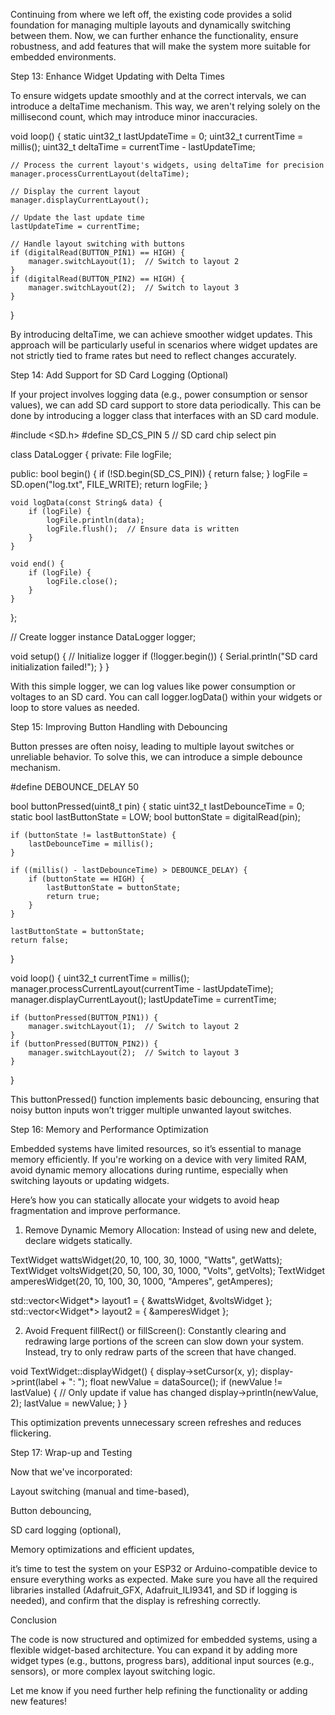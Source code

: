 Continuing from where we left off, the existing code provides a solid foundation for managing multiple layouts and dynamically switching between them. Now, we can further enhance the functionality, ensure robustness, and add features that will make the system more suitable for embedded environments.

Step 13: Enhance Widget Updating with Delta Times

To ensure widgets update smoothly and at the correct intervals, we can introduce a deltaTime mechanism. This way, we aren't relying solely on the millisecond count, which may introduce minor inaccuracies.

void loop() {
    static uint32_t lastUpdateTime = 0;
    uint32_t currentTime = millis();
    uint32_t deltaTime = currentTime - lastUpdateTime;

    // Process the current layout's widgets, using deltaTime for precision
    manager.processCurrentLayout(deltaTime);

    // Display the current layout
    manager.displayCurrentLayout();

    // Update the last update time
    lastUpdateTime = currentTime;

    // Handle layout switching with buttons
    if (digitalRead(BUTTON_PIN1) == HIGH) {
        manager.switchLayout(1);  // Switch to layout 2
    }
    if (digitalRead(BUTTON_PIN2) == HIGH) {
        manager.switchLayout(2);  // Switch to layout 3
    }
}

By introducing deltaTime, we can achieve smoother widget updates. This approach will be particularly useful in scenarios where widget updates are not strictly tied to frame rates but need to reflect changes accurately.

Step 14: Add Support for SD Card Logging (Optional)

If your project involves logging data (e.g., power consumption or sensor values), we can add SD card support to store data periodically. This can be done by introducing a logger class that interfaces with an SD card module.

#include <SD.h>
#define SD_CS_PIN 5  // SD card chip select pin

class DataLogger {
private:
    File logFile;

public:
    bool begin() {
        if (!SD.begin(SD_CS_PIN)) {
            return false;
        }
        logFile = SD.open("log.txt", FILE_WRITE);
        return logFile;
    }

    void logData(const String& data) {
        if (logFile) {
            logFile.println(data);
            logFile.flush();  // Ensure data is written
        }
    }

    void end() {
        if (logFile) {
            logFile.close();
        }
    }
};

// Create logger instance
DataLogger logger;

void setup() {
    // Initialize logger
    if (!logger.begin()) {
        Serial.println("SD card initialization failed!");
    }
}

With this simple logger, we can log values like power consumption or voltages to an SD card. You can call logger.logData() within your widgets or loop to store values as needed.

Step 15: Improving Button Handling with Debouncing

Button presses are often noisy, leading to multiple layout switches or unreliable behavior. To solve this, we can introduce a simple debounce mechanism.

#define DEBOUNCE_DELAY 50

bool buttonPressed(uint8_t pin) {
    static uint32_t lastDebounceTime = 0;
    static bool lastButtonState = LOW;
    bool buttonState = digitalRead(pin);

    if (buttonState != lastButtonState) {
        lastDebounceTime = millis();
    }

    if ((millis() - lastDebounceTime) > DEBOUNCE_DELAY) {
        if (buttonState == HIGH) {
            lastButtonState = buttonState;
            return true;
        }
    }

    lastButtonState = buttonState;
    return false;
}

void loop() {
    uint32_t currentTime = millis();
    manager.processCurrentLayout(currentTime - lastUpdateTime);
    manager.displayCurrentLayout();
    lastUpdateTime = currentTime;

    if (buttonPressed(BUTTON_PIN1)) {
        manager.switchLayout(1);  // Switch to layout 2
    }
    if (buttonPressed(BUTTON_PIN2)) {
        manager.switchLayout(2);  // Switch to layout 3
    }
}

This buttonPressed() function implements basic debouncing, ensuring that noisy button inputs won’t trigger multiple unwanted layout switches.

Step 16: Memory and Performance Optimization

Embedded systems have limited resources, so it’s essential to manage memory efficiently. If you're working on a device with very limited RAM, avoid dynamic memory allocations during runtime, especially when switching layouts or updating widgets.

Here’s how you can statically allocate your widgets to avoid heap fragmentation and improve performance.

1. Remove Dynamic Memory Allocation: Instead of using new and delete, declare widgets statically.



TextWidget wattsWidget(20, 10, 100, 30, 1000, "Watts", getWatts);
TextWidget voltsWidget(20, 50, 100, 30, 1000, "Volts", getVolts);
TextWidget amperesWidget(20, 10, 100, 30, 1000, "Amperes", getAmperes);

std::vector<Widget*> layout1 = { &wattsWidget, &voltsWidget };
std::vector<Widget*> layout2 = { &amperesWidget };

2. Avoid Frequent fillRect() or fillScreen(): Constantly clearing and redrawing large portions of the screen can slow down your system. Instead, try to only redraw parts of the screen that have changed.



void TextWidget::displayWidget() {
    display->setCursor(x, y);
    display->print(label + ": ");
    float newValue = dataSource();
    if (newValue != lastValue) {  // Only update if value has changed
        display->println(newValue, 2);
        lastValue = newValue;
    }
}

This optimization prevents unnecessary screen refreshes and reduces flickering.

Step 17: Wrap-up and Testing

Now that we've incorporated:

Layout switching (manual and time-based),

Button debouncing,

SD card logging (optional),

Memory optimizations and efficient updates,


it’s time to test the system on your ESP32 or Arduino-compatible device to ensure everything works as expected. Make sure you have all the required libraries installed (Adafruit_GFX, Adafruit_ILI9341, and SD if logging is needed), and confirm that the display is refreshing correctly.

Conclusion

The code is now structured and optimized for embedded systems, using a flexible widget-based architecture. You can expand it by adding more widget types (e.g., buttons, progress bars), additional input sources (e.g., sensors), or more complex layout switching logic.

Let me know if you need further help refining the functionality or adding new features!

